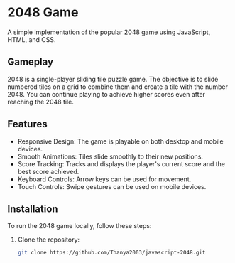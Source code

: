 # 2048 Game

A simple implementation of the popular 2048 game using JavaScript, HTML, and CSS.

## Gameplay

2048 is a single-player sliding tile puzzle game. The objective is to slide numbered tiles on a grid to combine them and create a tile with the number 2048. You can continue playing to achieve higher scores even after reaching the 2048 tile.

## Features

- Responsive Design: The game is playable on both desktop and mobile devices.
- Smooth Animations: Tiles slide smoothly to their new positions.
- Score Tracking: Tracks and displays the player's current score and the best score achieved.
- Keyboard Controls: Arrow keys can be used for movement.
- Touch Controls: Swipe gestures can be used on mobile devices.

## Installation

To run the 2048 game locally, follow these steps:

1. Clone the repository:
   ```bash
   git clone https://github.com/Thanya2003/javascript-2048.git
